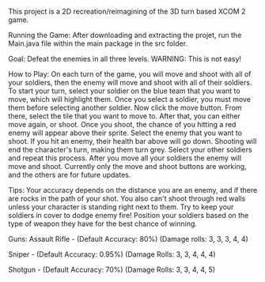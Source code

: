 This project is a 2D recreation/reimagining of the 3D turn based XCOM 2 game.

Running the Game:
After downloading and extracting the projet, run the Main.java file within the main package in the src folder.

Goal:
Defeat the enemies in all three levels. 
WARNING: This is not easy!

How to Play:
On each turn of the game, you will move and shoot with all of your soldiers, then the enemy will move and shoot with all of their soldiers. To start your turn, select
your soldier on the blue team that you want to move, which will highlight them. Once you select a soldier, you must move them before selecting another soldier. 
Now click the move button. From there, select the tile that you want to move to. 
After that, you can either move again, or shoot. Once you shoot, the chance of you hitting a red enemy will appear above their sprite. Select
the enemy that you want to shoot. If you hit an enemy, their health bar above will go down. Shooting will end the character's turn, making them turn grey. 
Select your other soldiers and repeat this process. After you move all your soldiers the enemy will move and shoot. Currently only the move and shoot buttons are working,
and the others are for future updates.

Tips:
Your accuracy depends on the distance you are an enemy, and if there are rocks in the path of your shot. You also can't shoot through red walls
unless your character is standing right next to them. Try to keep your soldiers in cover to dodge enemy fire! Position your soldiers based on
the type of weapon they have for the best chance of winning.

Guns:
Assault Rifle - 
(Default Accuracy: 80%)
(Damage rolls: 3, 3, 3, 4, 4)

Sniper -
(Default Accuracy: 0.95%)
(Damage Rolls: 3, 3, 4, 4, 4)

Shotgun - 
(Default Accuracy: 70%)
(Damage Rolls: 3, 3, 4, 4, 5)


